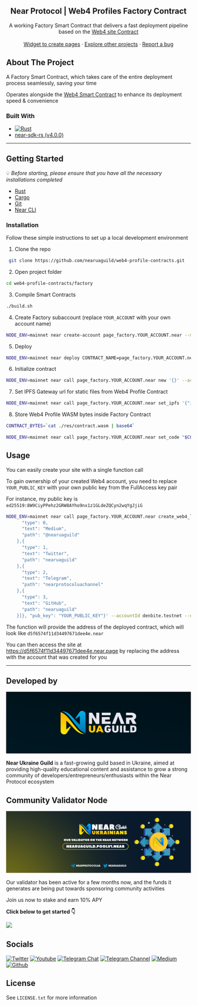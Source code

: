 <!-- PROJECT LOGO -->
<br />
<div align="center">
  <h2 align="center">Near Protocol | Web4 Profiles Factory Contract</h2>

  <p align="center">
    A working Factory Smart Contract that delivers a fast deployment pipeline based on the <a href="https://github.com/nearuaguild/web4-profile-contracts/tree/main/page"> Web4 site Contract</a> 
    <br />
    <br />
    <a href="https://github.com/nearuaguild/web4-profile-widgets">Widget to create pages</a>
    ·
    <a href="https://github.com/nearuaguild"> Explore other projects</a>
    ·
    <a href="https://github.com/nearuaguild/near-web4-contracts/issues">Report a bug</a>
  </p>
</div>

<!-- ABOUT THE PROJECT -->

## About The Project

A Factory Smart Contract, which takes care of the entire deployment process seamlessly, saving your time

Operates alongside the <a href="https://github.com/nearuaguild/web4-profile-contracts/tree/main/page">Web4 Smart Contract</a> to enhance its deployment speed & convenience

### Built With

- [![Rust][rust]][rust-url]
- [near-sdk-rs (v4.0.0)](https://github.com/near/near-sdk-rs)

---

<!-- GETTING STARTED -->

## Getting Started

💡 _Before starting, please ensure that you have all the necessary installations completed_

- [Rust](https://doc.rust-lang.org/cargo/getting-started/installation.html)
- [Cargo](https://github.com/rust-lang/cargo#compiling-from-source)
- [Git](https://git-scm.com/book/en/v2/Getting-Started-Installing-Git/)
- [Near CLI](https://docs.near.org/tools/near-cli#setup)

### Installation

Follow these simple instructions to set up a local development environment

1. Clone the repo
  ```sh
   git clone https://github.com/nearuaguild/web4-profile-contracts.git
  ```
2. Open project folder
  ```sh
  cd web4-profile-contracts/factory
  ```
3. Compile Smart Contracts
  ```sh
  ./build.sh
  ```
4. Create Factory subaccount (replace `YOUR_ACCOUNT` with your own account name)
  ```sh
  NODE_ENV=mainnet near create-account page_factory.YOUR_ACCOUNT.near --masterAccount YOUR_ACCOUNT.near --initialBalance 2
  ```
5. Deploy
  ```sh
  NODE_ENV=mainnet near deploy CONTRACT_NAME=page_factory.YOUR_ACCOUNT.near ./target/wasm32-unknown-unknown/release/factory.wasm
  ```
6. Initialize contract
  ```sh
  NODE_ENV=mainnet near call page_factory.YOUR_ACCOUNT.near new '{}' --accountId YOUR_ACCOUNT.near
  ```
7. Set IPFS Gateway url for static files from Web4 Profile Contract
  ```sh
  NODE_ENV=mainnet near call page_factory.YOUR_ACCOUNT.near set_ipfs '{"ipfs": "ipfs://bafybeihiw6mwe63nvy6it7sialrr3fgx57jqnfdqlpxg7do6fytbxnzmna"}' --accountId YOUR_ACCOUNT.near
  ```
8. Store Web4 Profile WASM bytes inside Factory Contract
  ```sh
  CONTRACT_BYTES=`cat ./res/contract.wasm | base64`
  ```
  ```sh
  NODE_ENV=mainnet near call page_factory.YOUR_ACCOUNT.near set_code "$CONTRACT_BYTES" --base64 --accountId YOUR_ACCOUNT.near
  ```

## Usage

You can easily create your site with a single function call

To gain ownership of your created Web4 account, you need to replace `YOUR_PUBLIC_KEY` with your own public key from the FullAccess key pair

For instance, my public key is `ed25519:8W9CiyPPehz2GRW8AYho9nx1z1GLdeZQCyn2wqYgJjiG`

```sh
NODE_ENV=mainnet near call page_factory.YOUR_ACCOUNT.near create_web4_little_link_page '{"page_data":{"title":"Near Ukraine Guild","description":"Fast-growing guild based in Ukraine, aimed at providing high-quality educational content and assistance to grow a strong community of developers/entrepreneurs/enthusiasts within the Near Protocol ecosystem", "links":[{
      "type": 0,
      "text": "Medium",
      "path": "@nearuaguild"
    },{
      "type": 1,
      "text": "Twitter",
      "path": "nearuaguild"
    },{
      "type": 2,
      "text": "Telegram",
      "path": "nearprotocoluachannel"
    },{
      "type": 3,
      "text": "GitHub",
      "path": "nearuaguild"
    }]}, "pub_key": "YOUR_PUBLIC_KEY"}' --accountId denbite.testnet --deposit 0.7 --gas 300000000000000
```

The function will provide the address of the deployed contract, which will look like `d5f6574f11d34497671dee4e.near`

You can then access the site at https://d5f6574f11d34497671dee4e.near.page by replacing the address with the account that was created for you

---

## Developed by

![Guild cover][cover]

**Near Ukraine Guild** is a fast-growing guild based in Ukraine, aimed at providing high-quality educational content and assistance to grow a strong community of developers/entrepreneurs/enthusiasts within the Near Protocol ecosystem

## Community Validator Node

![Community Validator cover][validator]

Our validator has been active for a few months now, and the funds it generates are being put towards sponsoring community activities

Join us now to stake and earn 10% APY

**Click below to get started 👇**

<a href="https://bit.ly/43GSKhs" target="_blank">
<img src="https://img.shields.io/badge/stake-red?style=for-the-badge"  height="48" />
</a>

## Socials

[![Twitter][twitter]][twitter-url]
[![Youtube][youtube]][youtube-url]
[![Telegram Chat][telegram-chat]][telegram-chat-url]
[![Telegram Channel][telegram-channel]][telegram-channel-url]
[![Medium][medium]][medium-url]
[![Github][github]][github-url]

<!-- Images -->

[cover]: https://github.com/nearuaguild/.github/blob/main/images/cover.png
[validator]: https://github.com/nearuaguild/.github/blob/main/images/validator.png

<!-- Socials -->

[twitter]: https://img.shields.io/badge/news-1DA1F2?style=for-the-badge&logo=twitter&logoColor=white
[youtube]: https://img.shields.io/badge/broadcasting-282828?style=for-the-badge&logo=youtube&logoColor=ff0000
[medium]: https://img.shields.io/badge/articles-202020?style=for-the-badge&logo=medium&logoColor=ffffff
[telegram-chat]: https://img.shields.io/badge/chat-229ED9?style=for-the-badge&logo=telegram&logoColor=white
[telegram-channel]: https://img.shields.io/badge/channel-229ED9?style=for-the-badge&logo=telegram&logoColor=white
[github]: https://img.shields.io/badge/code-000000?style=for-the-badge&logo=github&logoColor=ffffff
[twitter-url]: https://twitter.com/nearuaguild
[youtube-url]: https://www.youtube.com/@nearprotocolukraineguild4064
[medium-url]: https://medium.com/near-protocol-ua
[telegram-chat-url]: https://t.me/nearprotocolua
[telegram-channel-url]: https://t.me/nearprotocoluachannel
[github-url]: https://github.com/nearuaguild

<!-- CTA -->

[stake]: https://img.shields.io/badge/stake-yellow?style=for-the-badge
[stake-url]: https://bit.ly/43GSKhs

<!-- LICENSE -->

## License

See `LICENSE.txt` for more information

<!-- MARKDOWN LINKS & IMAGES -->
<!-- https://www.markdownguide.org/basic-syntax/#reference-style-links -->

<!-- Built with -->

[rust]: https://img.shields.io/badge/rust-000000?style=for-the-badge&logo=rust&logoColor=white
[rust-url]: https://www.rust-lang.org/

[javascript]: https://img.shields.io/badge/javascript-000000?style=for-the-badge&logo=javascript&logoColor=F7E018
[javascript-url]: https://developer.mozilla.org/en-US/docs/Web/JavaScript
[assemblyscript]: https://img.shields.io/badge/assembly%20script-1B7ACE?style=for-the-badge&logo=assemblyscript&logoColor=white
[assemblyscript-url]: https://www.assemblyscript.org/
[littlelink]: https://img.shields.io/badge/LittleLink-1D84FF?style=for-the-badge
[littlelink-url]: https://littlelink.io/
